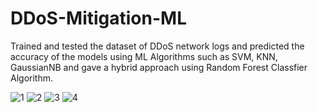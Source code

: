# DDoS-Mitigation-ML
Trained and tested the dataset of DDoS network logs and predicted the accuracy of the models using ML Algorithms such as SVM, KNN, GaussianNB and gave a hybrid approach using Random Forest Classfier Algorithm.

![1](https://github.com/Dhruvpandey08/DDoS-Mitigation-ML/assets/87525399/67fdc6d6-9b48-451d-97ea-e6709145d7f5)
![2](https://github.com/Dhruvpandey08/DDoS-Mitigation-ML/assets/87525399/6dc7fb51-8a77-41b5-aa84-d98ee092d32f)
![3](https://github.com/Dhruvpandey08/DDoS-Mitigation-ML/assets/87525399/908fef03-186f-4ec7-9bb5-57f32a16525f)
![4](https://github.com/Dhruvpandey08/DDoS-Mitigation-ML/assets/87525399/fa4cae0c-7edb-4f17-8c7c-fab8cc6f80ea)
